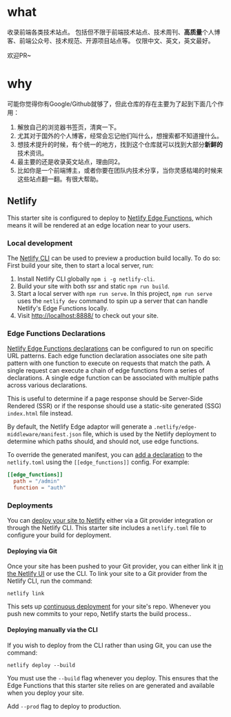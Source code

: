 # what

收录前端各类技术站点。
包括但不限于前端技术站点、技术周刊、**高质量**个人博客、前端公众号、技术规范、开源项目站点等。
仅限中文、英文，英文最好。

欢迎PR~

# why

可能你觉得你有Google/Github就够了，但此仓库的存在主要为了起到下面几个作用：
1. 解放自己的浏览器书签页，清爽一下。
2. 尤其对于国外的个人博客，经常会忘记他们叫什么，想搜索都不知道搜什么。
3. 想技术提升的时候，有个统一的地方，找到这个仓库就可以找到大部分**新鲜的**技术资讯。
4. 最主要的还是收录英文站点，理由同2。
5. 比如你是一个前端博主，或者你要在团队内技术分享，当你灵感枯竭的时候来这些站点翻一翻。有很大帮助。

## Netlify

This starter site is configured to deploy to [Netlify Edge Functions](https://docs.netlify.com/edge-functions/overview/), which means it will be rendered at an edge location near to your users.

### Local development

The [Netlify CLI](https://docs.netlify.com/cli/get-started/) can be used to preview a production build locally. To do so: First build your site, then to start a local server, run:

1. Install Netlify CLI globally `npm i -g netlify-cli`.
2. Build your site with both ssr and static `npm run build`.
3. Start a local server with `npm run serve`.
   In this project, `npm run serve` uses the `netlify dev` command to spin up a server that can handle Netlify's Edge Functions locally.
4. Visit [http://localhost:8888/](http://localhost:8888/) to check out your site.

### Edge Functions Declarations

[Netlify Edge Functions declarations](https://docs.netlify.com/edge-functions/declarations/)
can be configured to run on specific URL patterns. Each edge function declaration associates
one site path pattern with one function to execute on requests that match the path. A single request can execute a chain of edge functions from a series of declarations. A single edge function can be associated with multiple paths across various declarations.

This is useful to determine if a page response should be Server-Side Rendered (SSR) or
if the response should use a static-site generated (SSG) `index.html` file instead.

By default, the Netlify Edge adaptor will generate a `.netlify/edge-middleware/manifest.json` file, which is used by the Netlify deployment to determine which paths should, and should not, use edge functions.

To override the generated manifest, you can [add a declaration](https://docs.netlify.com/edge-functions/declarations/#add-a-declaration) to the `netlify.toml` using the `[[edge_functions]]` config. For example:

```toml
[[edge_functions]]
  path = "/admin"
  function = "auth"
```

### Deployments

You can [deploy your site to Netlify](https://docs.netlify.com/site-deploys/create-deploys/) either via a Git provider integration or through the Netlify CLI. This starter site includes a `netlify.toml` file to configure your build for deployment.

#### Deploying via Git

Once your site has been pushed to your Git provider, you can either link it [in the Netlify UI](https://app.netlify.com/start) or use the CLI. To link your site to a Git provider from the Netlify CLI, run the command:

```shell
netlify link
```

This sets up [continuous deployment](https://docs.netlify.com/site-deploys/create-deploys/#deploy-with-git) for your site's repo. Whenever you push new commits to your repo, Netlify starts the build process..

#### Deploying manually via the CLI

If you wish to deploy from the CLI rather than using Git, you can use the command:

```shell
netlify deploy --build
```

You must use the `--build` flag whenever you deploy. This ensures that the Edge Functions that this starter site relies on are generated and available when you deploy your site.

Add `--prod` flag to deploy to production.

